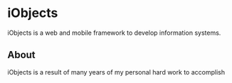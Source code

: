 # iObjects
iObjects is a web and mobile framework to develop information systems. 

## About
iObjects is a result of many years of my personal hard work to accomplish 
